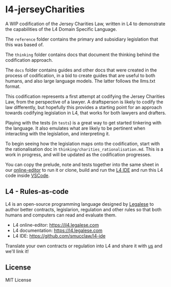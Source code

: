 # l4-jerseyCharities

A WIP codification of the Jersey Charities Law, written in L4 to demonstrate the capabilities of the L4 Domain Specific Language.

The `reference` folder contains the primary and subsidiary legislation that this was based of.

The `thinking` folder contains docs that document the thinking behind the codification approach.

The `docs` folder contains guides and other docs that were created in the process of codification, in a bid to create guides that are useful to both humans, and also large language models. The latter follows the llms.txt format. 

This codification represents a first attempt at codifying the Jersey Charities Law, from the perspective of a lawyer. A draftsperson is likely to codify the law differently, but hopefully this provides a starting point for an approach towards codifying legislation in L4, that works for both lawyers and drafters.

Playing with the tests (in `tests`) is a great way to get started tinkering with the language. It also emulates what are likely to be pertinent when interacting with the legislation, and interpreting it.

To begin seeing how the legislation maps onto the codification, start with the rationalisation doc in `thinking/charities_rationalisation.md`. This is a work in progress, and will be updated as the codification progresses.

You can copy the prelude, note and tests together into the same sheet in our [online-editor](https://jl4.legalese.com) to run it
or clone, build and run the [L4 IDE](https://github.com/smucclaw/l4-ide) and run this L4 code inside [VSCode](https://code.visualstudio.com).


## L4 - Rules-as-code

L4 is an open-source programming language designed by [Legalese](https://legalese.com) to author better
contracts, legislarion, regulation and other rules so that both humans and computers can read and evaluate them.

- L4 online-editor:   https://jl4.legalese.com
- L4 documentation:   https://l4.legalese.com
- L4 IDE:             https://github.com/smucclaw/l4-ide

Translate your own contracts or regulation into L4 and share it with [us](mailto:thomas@legalese.com) and we'll link it!


## License

MIT License

